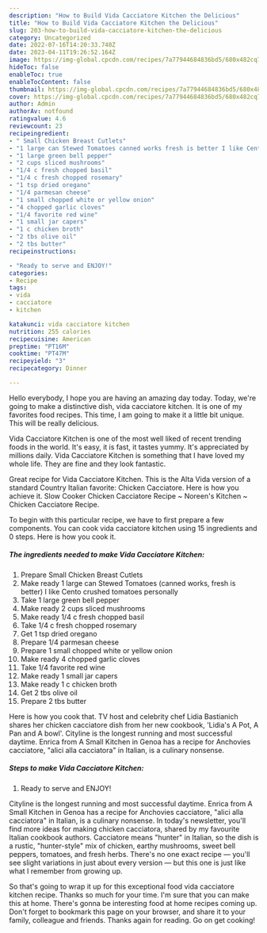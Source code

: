 ```yaml
---
description: "How to Build Vida Cacciatore Kitchen the Delicious"
title: "How to Build Vida Cacciatore Kitchen the Delicious"
slug: 203-how-to-build-vida-cacciatore-kitchen-the-delicious
category: Uncategorized
date: 2022-07-16T14:20:33.740Z
date: 2023-04-11T19:26:52.164Z
image: https://img-global.cpcdn.com/recipes/7a77944684836bd5/680x482cq70/vida-cacciatore-kitchen-recipe-main-photo.jpg
hideToc: false
enableToc: true
enableTocContent: false
thumbnail: https://img-global.cpcdn.com/recipes/7a77944684836bd5/680x482cq70/vida-cacciatore-kitchen-recipe-main-photo.jpg
cover: https://img-global.cpcdn.com/recipes/7a77944684836bd5/680x482cq70/vida-cacciatore-kitchen-recipe-main-photo.jpg
author: Admin
authorAv: notfound
ratingvalue: 4.6
reviewcount: 23
recipeingredient:
- " Small Chicken Breast Cutlets"
- "1 large can Stewed Tomatoes canned works fresh is better I like Cento crushed tomatoes personally"
- "1 large green bell pepper"
- "2 cups sliced mushrooms"
- "1/4 c fresh chopped basil"
- "1/4 c fresh chopped rosemary"
- "1 tsp dried oregano"
- "1/4 parmesan cheese"
- "1 small chopped white or yellow onion"
- "4 chopped garlic cloves"
- "1/4 favorite red wine"
- "1 small jar capers"
- "1 c chicken broth"
- "2 tbs olive oil"
- "2 tbs butter"
recipeinstructions:

- "Ready to serve and ENJOY!"
categories:
- Recipe
tags:
- vida
- cacciatore
- kitchen

katakunci: vida cacciatore kitchen 
nutrition: 255 calories
recipecuisine: American
preptime: "PT16M"
cooktime: "PT47M"
recipeyield: "3"
recipecategory: Dinner

---
```



Hello everybody, I hope you are having an amazing day today. Today, we're going to make a distinctive dish, vida cacciatore kitchen. It is one of my favorites food recipes. This time, I am going to make it a little bit unique. This will be really delicious.

Vida Cacciatore Kitchen is one of the most well liked of recent trending foods in the world. It's easy, it is fast, it tastes yummy. It's appreciated by millions daily. Vida Cacciatore Kitchen is something that I have loved my whole life. They are fine and they look fantastic.

Great recipe for Vida Cacciatore Kitchen. This is the Alta Vida version of a standard Country Italian favorite: Chicken Cacciatore. Here is how you achieve it. Slow Cooker Chicken Cacciatore Recipe ~ Noreen&#39;s Kitchen ~ Chicken Cacciatore Recipe.


To begin with this particular recipe, we have to first prepare a few components. You can cook vida cacciatore kitchen using 15 ingredients and 0 steps. Here is how you cook it.

<!--inarticleads1-->

##### The ingredients needed to make Vida Cacciatore Kitchen:

1. Prepare  Small Chicken Breast Cutlets
1. Make ready 1 large can Stewed Tomatoes (canned works, fresh is better) I like Cento crushed tomatoes personally
1. Take 1 large green bell pepper
1. Make ready 2 cups sliced mushrooms
1. Make ready 1/4 c fresh chopped basil
1. Take 1/4 c fresh chopped rosemary
1. Get 1 tsp dried oregano
1. Prepare 1/4 parmesan cheese
1. Prepare 1 small chopped white or yellow onion
1. Make ready 4 chopped garlic cloves
1. Take 1/4 favorite red wine
1. Make ready 1 small jar capers
1. Make ready 1 c chicken broth
1. Get 2 tbs olive oil
1. Prepare 2 tbs butter


Here is how you cook that. TV host and celebrity chef Lidia Bastianich shares her chicken cacciatore dish from her new cookbook, &#39;Lidia&#39;s A Pot, A Pan and A bowl&#39;. Cityline is the longest running and most successful daytime. Enrica from A Small Kitchen in Genoa has a recipe for Anchovies cacciatore, &#34;alici alla cacciatora&#34; in Italian, is a culinary nonsense. 

<!--inarticleads2-->

##### Steps to make Vida Cacciatore Kitchen:


1. Ready to serve and ENJOY!

Cityline is the longest running and most successful daytime. Enrica from A Small Kitchen in Genoa has a recipe for Anchovies cacciatore, &#34;alici alla cacciatora&#34; in Italian, is a culinary nonsense. In today&#39;s newsletter, you&#39;ll find more ideas for making chicken cacciatora, shared by my favourite Italian cookbook authors. Cacciatore means &#34;hunter&#34; in Italian, so the dish is a rustic, &#34;hunter-style&#34; mix of chicken, earthy mushrooms, sweet bell peppers, tomatoes, and fresh herbs. There&#39;s no one exact recipe — you&#39;ll see slight variations in just about every version — but this one is just like what I remember from growing up. 

So that's going to wrap it up for this exceptional food vida cacciatore kitchen recipe. Thanks so much for your time. I'm sure that you can make this at home. There's gonna be interesting food at home recipes coming up. Don't forget to bookmark this page on your browser, and share it to your family, colleague and friends. Thanks again for reading. Go on get cooking!
